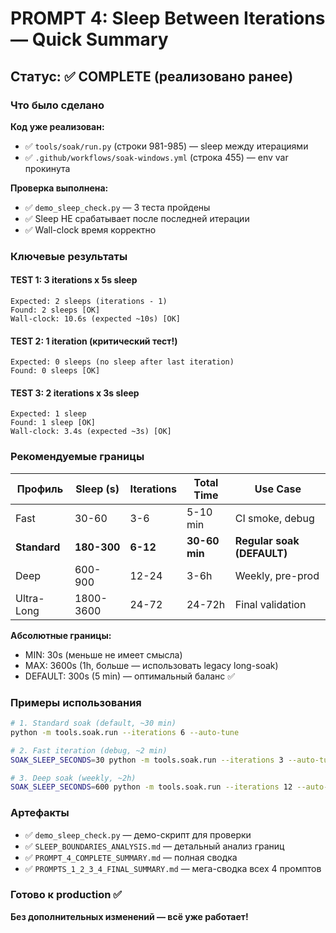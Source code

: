 # PROMPT 4: Sleep Between Iterations — Quick Summary

## Статус: ✅ COMPLETE (реализовано ранее)

### Что было сделано

**Код уже реализован:**
- ✅ `tools/soak/run.py` (строки 981-985) — sleep между итерациями
- ✅ `.github/workflows/soak-windows.yml` (строка 455) — env var прокинута

**Проверка выполнена:**
- ✅ `demo_sleep_check.py` — 3 теста пройдены
- ✅ Sleep НЕ срабатывает после последней итерации
- ✅ Wall-clock время корректно

### Ключевые результаты

#### TEST 1: 3 iterations x 5s sleep
```
Expected: 2 sleeps (iterations - 1)
Found: 2 sleeps [OK]
Wall-clock: 10.6s (expected ~10s) [OK]
```

#### TEST 2: 1 iteration (критический тест!)
```
Expected: 0 sleeps (no sleep after last iteration)
Found: 0 sleeps [OK]
```

#### TEST 3: 2 iterations x 3s sleep
```
Expected: 1 sleep
Found: 1 sleep [OK]
Wall-clock: 3.4s (expected ~3s) [OK]
```

### Рекомендуемые границы

| Профиль | Sleep (s) | Iterations | Total Time | Use Case |
|---------|-----------|------------|------------|----------|
| Fast | 30-60 | 3-6 | 5-10 min | CI smoke, debug |
| **Standard** | **180-300** | **6-12** | **30-60 min** | **Regular soak (DEFAULT)** |
| Deep | 600-900 | 12-24 | 3-6h | Weekly, pre-prod |
| Ultra-Long | 1800-3600 | 24-72 | 24-72h | Final validation |

**Абсолютные границы:**
- MIN: 30s (меньше не имеет смысла)
- MAX: 3600s (1h, больше — использовать legacy long-soak)
- DEFAULT: 300s (5 min) — оптимальный баланс ✅

### Примеры использования

```bash
# 1. Standard soak (default, ~30 min)
python -m tools.soak.run --iterations 6 --auto-tune

# 2. Fast iteration (debug, ~2 min)
SOAK_SLEEP_SECONDS=30 python -m tools.soak.run --iterations 3 --auto-tune --mock

# 3. Deep soak (weekly, ~2h)
SOAK_SLEEP_SECONDS=600 python -m tools.soak.run --iterations 12 --auto-tune
```

### Артефакты

- ✅ `demo_sleep_check.py` — демо-скрипт для проверки
- ✅ `SLEEP_BOUNDARIES_ANALYSIS.md` — детальный анализ границ
- ✅ `PROMPT_4_COMPLETE_SUMMARY.md` — полная сводка
- ✅ `PROMPTS_1_2_3_4_FINAL_SUMMARY.md` — мега-сводка всех 4 промптов

### Готово к production ✅

**Без дополнительных изменений — всё уже работает!**

